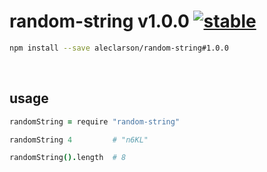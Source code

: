 
# random-string v1.0.0 [![stable](http://badges.github.io/stability-badges/dist/stable.svg)](http://github.com/badges/stability-badges)

```sh
npm install --save aleclarson/random-string#1.0.0
```

&nbsp;

## usage

```CoffeeScript
randomString = require "random-string"

randomString 4         # "n6KL"

randomString().length  # 8
```

